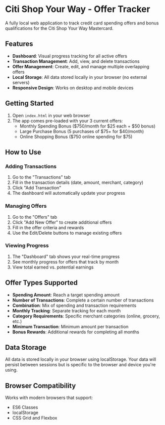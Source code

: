 # Citi Shop Your Way - Offer Tracker

A fully local web application to track credit card spending offers and bonus qualifications for the Citi Shop Your Way Mastercard.

## Features

- **Dashboard**: Visual progress tracking for all active offers
- **Transaction Management**: Add, view, and delete transactions
- **Offer Management**: Create, edit, and manage multiple overlapping offers
- **Local Storage**: All data stored locally in your browser (no external servers)
- **Responsive Design**: Works on desktop and mobile devices

## Getting Started

1. Open `index.html` in your web browser
2. The app comes pre-loaded with your 3 current offers:
   - Monthly Spending Bonus ($750/month for $25 each + $50 bonus)
   - Large Purchase Bonus (5 purchases of $75+ for $40/month)
   - Online Shopping Bonus ($750 online spending for $75)

## How to Use

### Adding Transactions
1. Go to the "Transactions" tab
2. Fill in the transaction details (date, amount, merchant, category)
3. Click "Add Transaction"
4. The dashboard will automatically update your progress

### Managing Offers
1. Go to the "Offers" tab
2. Click "Add New Offer" to create additional offers
3. Fill in the offer criteria and rewards
4. Use the Edit/Delete buttons to manage existing offers

### Viewing Progress
1. The "Dashboard" tab shows your real-time progress
2. See monthly progress for offers that track by month
3. View total earned vs. potential earnings

## Offer Types Supported

- **Spending Amount**: Reach a target spending amount
- **Number of Transactions**: Complete a certain number of transactions
- **Combination**: Mix of spending and transaction requirements
- **Monthly Tracking**: Separate tracking for each month
- **Category Requirements**: Specific merchant categories (online, grocery, etc.)
- **Minimum Transaction**: Minimum amount per transaction
- **Bonus Rewards**: Additional rewards for completing all months

## Data Storage

All data is stored locally in your browser using localStorage. Your data will persist between sessions but is specific to the browser and device you're using.

## Browser Compatibility

Works with modern browsers that support:
- ES6 Classes
- localStorage
- CSS Grid and Flexbox
